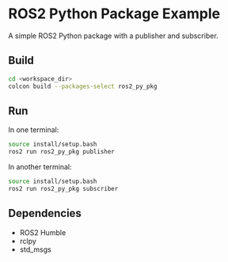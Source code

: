 # ROS2 Python Package Example

A simple ROS2 Python package with a publisher and subscriber.

## Build

```bash
cd <workspace_dir>
colcon build --packages-select ros2_py_pkg
```

## Run

In one terminal:
```bash
source install/setup.bash
ros2 run ros2_py_pkg publisher
```

In another terminal:
```bash
source install/setup.bash
ros2 run ros2_py_pkg subscriber
```

## Dependencies

- ROS2 Humble
- rclpy
- std_msgs